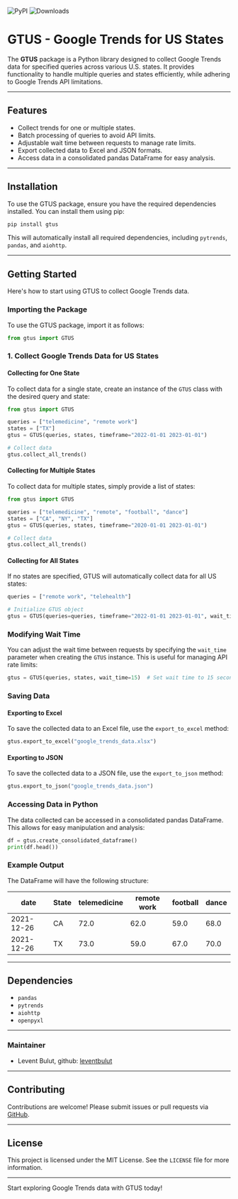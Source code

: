 ![PyPI](https://img.shields.io/pypi/v/gtus?color=blue)
![Downloads](https://img.shields.io/pypi/dm/gtus)


# GTUS - Google Trends for US States

The **GTUS** package is a Python library designed to collect Google Trends data for specified queries across various U.S. states. It provides functionality to handle multiple queries and states efficiently, while adhering to Google Trends API limitations.

---

## Features

- Collect trends for one or multiple states.
- Batch processing of queries to avoid API limits.
- Adjustable wait time between requests to manage rate limits.
- Export collected data to Excel and JSON formats.
- Access data in a consolidated pandas DataFrame for easy analysis.

---

## Installation

To use the GTUS package, ensure you have the required dependencies installed. You can install them using pip:

```bash
pip install gtus
```

This will automatically install all required dependencies, including `pytrends`, `pandas`, and `aiohttp`.

---

## Getting Started

Here's how to start using GTUS to collect Google Trends data.

### Importing the Package

To use the GTUS package, import it as follows:

```python
from gtus import GTUS
```

### 1. Collect Google Trends Data for US States

#### Collecting for One State

To collect data for a single state, create an instance of the `GTUS` class with the desired query and state:

```python
from gtus import GTUS

queries = ["telemedicine", "remote work"]
states = ["TX"]
gtus = GTUS(queries, states, timeframe="2022-01-01 2023-01-01")

# Collect data
gtus.collect_all_trends()
```

#### Collecting for Multiple States

To collect data for multiple states, simply provide a list of states:

```python
from gtus import GTUS

queries = ["telemedicine", "remote", "football", "dance"]
states = ["CA", "NY", "TX"]
gtus = GTUS(queries, states, timeframe="2020-01-01 2023-01-01")

# Collect data
gtus.collect_all_trends()
```

#### Collecting for All States

If no states are specified, GTUS will automatically collect data for all US states:

```python
queries = ["remote work", "telehealth"]

# Initialize GTUS object
gtus = GTUS(queries=queries, timeframe="2022-01-01 2023-01-01", wait_time=15)
```

### Modifying Wait Time

You can adjust the wait time between requests by specifying the `wait_time` parameter when creating the `GTUS` instance. This is useful for managing API rate limits:

```python
gtus = GTUS(queries, states, wait_time=15)  # Set wait time to 15 seconds
```

### Saving Data

#### Exporting to Excel

To save the collected data to an Excel file, use the `export_to_excel` method:

```python
gtus.export_to_excel("google_trends_data.xlsx")
```

#### Exporting to JSON

To save the collected data to a JSON file, use the `export_to_json` method:

```python
gtus.export_to_json("google_trends_data.json")
```

### Accessing Data in Python

The data collected can be accessed in a consolidated pandas DataFrame. This allows for easy manipulation and analysis:

```python
df = gtus.create_consolidated_dataframe()
print(df.head())
```

### Example Output

The DataFrame will have the following structure:

| date       | State | telemedicine | remote work | football | dance |
|------------|-------|--------------|-------------|----------|-------|
| 2021-12-26 | CA    | 72.0         | 62.0        | 59.0     | 68.0  |
| 2021-12-26 | TX    | 73.0         | 59.0        | 67.0     | 70.0  |

---

## Dependencies

- `pandas`
- `pytrends`
- `aiohttp`
- `openpyxl`

---

### Maintainer
* Levent Bulut, github: [leventbulut](https://github.com/leventbulut)


---

## Contributing

Contributions are welcome! Please submit issues or pull requests via [GitHub](https://github.com/leventbulut/gtus).

---

## License

This project is licensed under the MIT License. See the `LICENSE` file for more information.

---

Start exploring Google Trends data with GTUS today!
